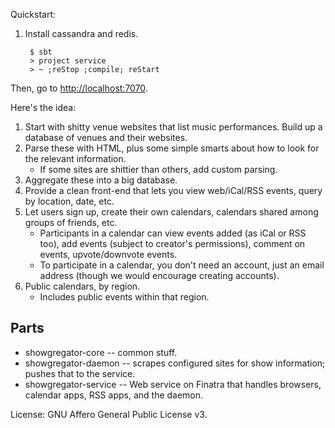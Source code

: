 Quickstart:

1. Install cassandra and redis.

        $ sbt
        > project service
        > ~ ;reStop ;compile; reStart

Then, go to <http://localhost:7070>.

Here's the idea:

1. Start with shitty venue websites that list music performances. Build up a database of venues and their websites.
2. Parse these with HTML, plus some simple smarts about how to look for the relevant information.
    * If some sites are shittier than others, add custom parsing.
3. Aggregate these into a big database.
4. Provide a clean front-end that lets you view web/iCal/RSS events, query by location, date, etc.
5. Let users sign up, create their own calendars, calendars shared among groups of friends, etc.
    * Participants in a calendar can view events added (as iCal or RSS too), add events (subject to creator's permissions), comment on events, upvote/downvote events.
    * To participate in a calendar, you don't need an account, just an email address (though we would encourage creating accounts).
6. Public calendars, by region.
    * Includes public events within that region.

## Parts

* showgregator-core -- common stuff.
* showgregator-daemon -- scrapes configured sites for show information; pushes that to the service.
* showgregator-service -- Web service on Finatra that handles browsers, calendar apps, RSS apps, and the daemon.

License: GNU Affero General Public License v3.